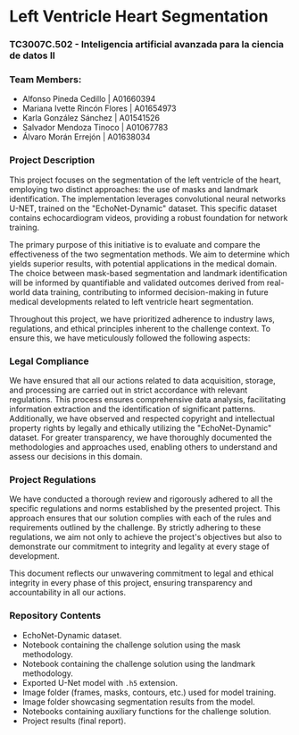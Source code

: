 # Left Ventricle Heart Segmentation
### TC3007C.502 - Inteligencia artificial avanzada para la ciencia de datos II
### Team Members:
* Alfonso Pineda Cedillo | A01660394
* Mariana Ivette Rincón Flores | A01654973
* Karla González Sánchez | A01541526
* Salvador Mendoza Tinoco | A01067783
* Álvaro Morán Errejón | A01638034

### Project Description
This project focuses on the segmentation of the left ventricle of the heart, employing two distinct approaches: the use of masks and landmark identification. The implementation leverages convolutional neural networks U-NET, trained on the "EchoNet-Dynamic" dataset. This specific dataset contains echocardiogram videos, providing a robust foundation for network training.

The primary purpose of this initiative is to evaluate and compare the effectiveness of the two segmentation methods. We aim to determine which yields superior results, with potential applications in the medical domain. The choice between mask-based segmentation and landmark identification will be informed by quantifiable and validated outcomes derived from real-world data training, contributing to informed decision-making in future medical developments related to left ventricle heart segmentation.

Throughout this project, we have prioritized adherence to industry laws, regulations, and ethical principles inherent to the challenge context. To ensure this, we have meticulously followed the following aspects:

### Legal Compliance
We have ensured that all our actions related to data acquisition, storage, and processing are carried out in strict accordance with relevant regulations. This process ensures comprehensive data analysis, facilitating information extraction and the identification of significant patterns. Additionally, we have observed and respected copyright and intellectual property rights by legally and ethically utilizing the "EchoNet-Dynamic" dataset. For greater transparency, we have thoroughly documented the methodologies and approaches used, enabling others to understand and assess our decisions in this domain.

### Project Regulations
We have conducted a thorough review and rigorously adhered to all the specific regulations and norms established by the presented project. This approach ensures that our solution complies with each of the rules and requirements outlined by the challenge. By strictly adhering to these regulations, we aim not only to achieve the project's objectives but also to demonstrate our commitment to integrity and legality at every stage of development.

This document reflects our unwavering commitment to legal and ethical integrity in every phase of this project, ensuring transparency and accountability in all our actions.

### Repository Contents
* EchoNet-Dynamic dataset.
* Notebook containing the challenge solution using the mask methodology.
* Notebook containing the challenge solution using the landmark methodology.
* Exported U-Net model with `.h5` extension.
* Image folder (frames, masks, contours, etc.) used for model training.
* Image folder showcasing segmentation results from the model.
* Notebooks containing auxiliary functions for the challenge solution.
* Project results (final report).
